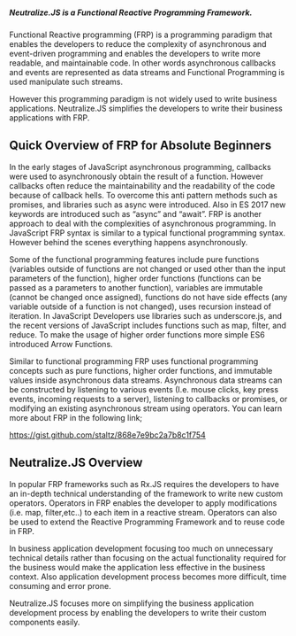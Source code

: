 
##### Neutralize.JS is a Functional Reactive Programming Framework.

Functional Reactive programming (FRP) is a programming paradigm that enables the developers to reduce the complexity of asynchronous and event-driven programming and enables the developers to write more readable, and maintainable code. In other words asynchronous callbacks and events are represented as data streams and Functional Programming is used manipulate such streams.

However this programming paradigm is not widely used to write business applications. Neutralize.JS simplifies the developers to write their business applications with FRP.


## Quick Overview of FRP for Absolute Beginners

In the early stages of JavaScript asynchronous programming, callbacks were used to asynchronously obtain the result of a function. However callbacks often reduce the maintainability and the readability of the code because of callback hells. To overcome this anti pattern methods such as promises, and libraries such as async were introduced. Also in ES 2017 new keywords are introduced such as “async” and “await”. FRP is another approach to deal with the complexities of asynchronous programming. In JavaScript FRP syntax is similar to a typical functional programming syntax. However behind the scenes everything happens asynchronously.

Some of the functional programming features include pure functions (variables outside of functions are not changed or used other than the input parameters of the function), higher order functions (functions can be passed as a parameters to another function), variables are immutable (cannot be changed once assigned), functions do not have side effects (any variable outside of a function is not changed), uses recursion instead of iteration. In JavaScript Developers use libraries such as underscore.js, and the recent versions of JavaScript includes functions such as map, filter, and reduce. To make the usage of higher order functions more simple ES6 introduced Arrow Functions.

Similar to functional programming FRP uses functional programming concepts such as pure functions, higher order functions, and immutable values inside asynchronous data streams. Asynchronous data streams can be constructed by listening to various events (I.e. mouse clicks, key press events, incoming requests to a server), listening to callbacks or promises, or modifying an existing asynchronous stream using operators. You can learn more about FRP in the following link;

https://gist.github.com/staltz/868e7e9bc2a7b8c1f754



## Neutralize.JS Overview

In popular FRP frameworks such as Rx.JS requires the developers to have an in-depth technical understanding of the framework to write new custom operators. Operators in FRP enables the developer to apply modifications (i.e. map, filter,etc..) to each item in a reactive stream. Operators can also be used to extend the Reactive Programming Framework and to reuse code in FRP.

In business application development focusing too much on unnecessary technical details rather than focusing on the actual functionality required for the business would make the application less effective in the business context. Also application development process becomes more difficult, time consuming and error prone. 

Neutralize.JS focuses more on simplifying the business application development process by enabling the developers to write their custom components easily.
